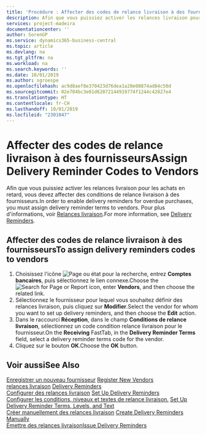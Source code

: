 ```yaml
---
title: 'Procédure : Affecter des codes de relance livraison à des fournisseurs'
description: Afin que vous puissiez activer les relances livraison pour les achats en retard, vous devez affecter des conditions de relance livraison à des fournisseurs.
services: project-madeira
documentationcenter: ''
author: SorenGP
ms.service: dynamics365-business-central
ms.topic: article
ms.devlang: na
ms.tgt_pltfrm: na
ms.workload: na
ms.search.keywords: ''
ms.date: 10/01/2019
ms.author: sgroespe
ms.openlocfilehash: ac9d8aef8e370423d76dea1a20e08874ad84c50d
ms.sourcegitcommit: 02e704bc3e01d62072144919774f1244c42827e4
ms.translationtype: HT
ms.contentlocale: fr-CH
ms.lasthandoff: 10/01/2019
ms.locfileid: "2301047"
---
```

# <a name="assign-delivery-reminder-codes-to-vendors"></a><span data-ttu-id="d41f2-103">Affecter des codes de relance livraison à des fournisseurs</span><span class="sxs-lookup"><span data-stu-id="d41f2-103">Assign Delivery Reminder Codes to Vendors</span></span>
<span data-ttu-id="d41f2-104">Afin que vous puissiez activer les relances livraison pour les achats en retard, vous devez affecter des conditions de relance livraison à des fournisseurs.</span><span class="sxs-lookup"><span data-stu-id="d41f2-104">In order to enable delivery reminders for overdue purchases, you must assign delivery reminder terms to vendors.</span></span> <span data-ttu-id="d41f2-105">Pour plus d'informations, voir [Relances livraison](delivery-reminders.md).</span><span class="sxs-lookup"><span data-stu-id="d41f2-105">For more information, see [Delivery Reminders](delivery-reminders.md).</span></span>  

## <a name="to-assign-delivery-reminders-codes-to-vendors"></a><span data-ttu-id="d41f2-106">Affecter des codes de relance livraison à des fournisseurs</span><span class="sxs-lookup"><span data-stu-id="d41f2-106">To assign delivery reminders codes to vendors</span></span>  

1.  <span data-ttu-id="d41f2-107">Choisissez l'icône ![Page ou état pour la recherche](../../media/ui-search/search_small.png "Page ou état pour la recherche"), entrez **Comptes bancaires**, puis sélectionnez le lien connexe.</span><span class="sxs-lookup"><span data-stu-id="d41f2-107">Choose the ![Search for Page or Report](../../media/ui-search/search_small.png "Search for Page or Report icon") icon, enter **Vendors**, and then choose the related link.</span></span>  
2.  <span data-ttu-id="d41f2-108">Sélectionnez le fournisseur pour lequel vous souhaitez définir des relances livraison, puis cliquez sur **Modifier**.</span><span class="sxs-lookup"><span data-stu-id="d41f2-108">Select the vendor for whom you want to set up delivery reminders, and then choose the **Edit** action.</span></span>  
3.  <span data-ttu-id="d41f2-109">Dans le raccourci **Réception**, dans le champ **Conditions de relance livraison**, sélectionnez un code condition relance livraison pour le fournisseur.</span><span class="sxs-lookup"><span data-stu-id="d41f2-109">On the **Receiving** FastTab, in the **Delivery Reminder Terms** field, select a delivery reminder terms code for the vendor.</span></span>  
4.  <span data-ttu-id="d41f2-110">Cliquez sur le bouton **OK**.</span><span class="sxs-lookup"><span data-stu-id="d41f2-110">Choose the **OK** button.</span></span>  

## <a name="see-also"></a><span data-ttu-id="d41f2-111">Voir aussi</span><span class="sxs-lookup"><span data-stu-id="d41f2-111">See Also</span></span>  
 <span data-ttu-id="d41f2-112">[Enregistrer un nouveau fournisseur](../../purchasing-how-register-new-vendors.md) </span><span class="sxs-lookup"><span data-stu-id="d41f2-112">[Register New Vendors](../../purchasing-how-register-new-vendors.md) </span></span>  
 <span data-ttu-id="d41f2-113">[relances livraison](delivery-reminders.md) </span><span class="sxs-lookup"><span data-stu-id="d41f2-113">[Delivery Reminders](delivery-reminders.md) </span></span>  
 <span data-ttu-id="d41f2-114">[Configurer des relances livraison](how-to-set-up-delivery-reminders.md) </span><span class="sxs-lookup"><span data-stu-id="d41f2-114">[Set Up Delivery Reminders](how-to-set-up-delivery-reminders.md) </span></span>  
 <span data-ttu-id="d41f2-115">[Configurer les conditions, niveaux et textes de relance livraison.](how-to-set-up-delivery-reminder-terms-levels-and-text.md) </span><span class="sxs-lookup"><span data-stu-id="d41f2-115">[Set Up Delivery Reminder Terms, Levels, and Text](how-to-set-up-delivery-reminder-terms-levels-and-text.md) </span></span>  
 <span data-ttu-id="d41f2-116">[Créer manuellement des relances livraison](how-to-create-delivery-reminders-manually.md) </span><span class="sxs-lookup"><span data-stu-id="d41f2-116">[Create Delivery Reminders Manually](how-to-create-delivery-reminders-manually.md) </span></span>  
 [<span data-ttu-id="d41f2-117">Émettre des relances livraison</span><span class="sxs-lookup"><span data-stu-id="d41f2-117">Issue Delivery Reminders</span></span>](how-to-issue-delivery-reminders.md)
